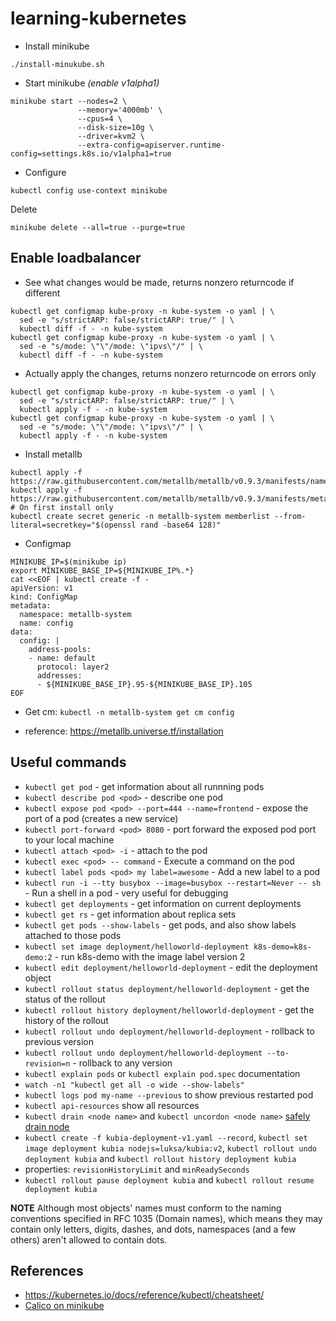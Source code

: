 # learning-kubernetes

- Install minikube
```shell
./install-minukube.sh
```

- Start minikube _(enable v1alpha1)_
```shell
minikube start --nodes=2 \
               --memory='4000mb' \
               --cpus=4 \
               --disk-size=10g \
               --driver=kvm2 \
               --extra-config=apiserver.runtime-config=settings.k8s.io/v1alpha1=true
```

- Configure
```shell
kubectl config use-context minikube
```

Delete
```shell
minikube delete --all=true --purge=true
```

## Enable loadbalancer

- See what changes would be made, returns nonzero returncode if different
```shell
kubectl get configmap kube-proxy -n kube-system -o yaml | \
  sed -e "s/strictARP: false/strictARP: true/" | \
  kubectl diff -f - -n kube-system
kubectl get configmap kube-proxy -n kube-system -o yaml | \
  sed -e "s/mode: \"\"/mode: \"ipvs\"/" | \
  kubectl diff -f - -n kube-system
```

- Actually apply the changes, returns nonzero returncode on errors only
```shell
kubectl get configmap kube-proxy -n kube-system -o yaml | \
  sed -e "s/strictARP: false/strictARP: true/" | \
  kubectl apply -f - -n kube-system
kubectl get configmap kube-proxy -n kube-system -o yaml | \
  sed -e "s/mode: \"\"/mode: \"ipvs\"/" | \
  kubectl apply -f - -n kube-system
```

- Install metallb
```shell
kubectl apply -f https://raw.githubusercontent.com/metallb/metallb/v0.9.3/manifests/namespace.yaml
kubectl apply -f https://raw.githubusercontent.com/metallb/metallb/v0.9.3/manifests/metallb.yaml
# On first install only
kubectl create secret generic -n metallb-system memberlist --from-literal=secretkey="$(openssl rand -base64 128)"
```

- Configmap
```shell
MINIKUBE_IP=$(minikube ip)
export MINIKUBE_BASE_IP=${MINIKUBE_IP%.*}
cat <<EOF | kubectl create -f -
apiVersion: v1
kind: ConfigMap
metadata:
  namespace: metallb-system
  name: config
data:
  config: |
    address-pools:
    - name: default
      protocol: layer2
      addresses:
      - ${MINIKUBE_BASE_IP}.95-${MINIKUBE_BASE_IP}.105
EOF
```

- Get cm: `kubectl -n metallb-system get cm config`

- reference: https://metallb.universe.tf/installation

## Useful commands

- `kubectl get pod` - get information about all runnning pods
- `kubectl describe pod <pod>` - describe one pod
- `kubectl expose pod <pod> --port=444 --name=frontend` - expose the port of a pod (creates a new service)
- `kubectl port-forward <pod> 8080` - port forward the exposed pod port to your local machine
- `kubectl attach <pod> -i` - attach to the pod
- `kubectl exec <pod> -- command` - Execute a command on the pod
- `kubectl label pods <pod> my label=awesome` - Add a new label to a pod
- `kubectl run -i --tty busybox --image=busybox --restart=Never -- sh` - Run a shell in a pod - very useful for debugging
- `kubectl get deployments` - get information on current deployments
- `kubectl get rs` - get information about replica sets
- `kubectl get pods --show-labels` - get pods, and also show labels attached to those pods
- `kubectl set image deployment/helloworld-deployment k8s-demo=k8s-demo:2` - run k8s-demo with the image label version 2
- `kubectl edit deployment/helloworld-deployment` - edit the deployment object
- `kubectl rollout status deployment/helloworld-deployment` - get the status of the rollout
- `kubectl rollout history deployment/helloworld-deployment` - get the history of the rollout
- `kubectl rollout undo deployment/helloworld-deployment` - rollback to previous version
- `kubectl rollout undo deployment/helloworld-deployment --to-revision=n` - rollback to any version
- `kubectl explain pods` or `kubectl explain pod.spec` documentation
- `watch -n1 "kubectl get all -o wide --show-labels"`
- `kubectl logs pod my-name --previous` to show previous restarted pod
- `kubectl api-resources` show all resources
- `kubectl drain <node name>` and `kubectl uncordon <node name>` [safely drain node](https://kubernetes.io/docs/tasks/administer-cluster/safely-drain-node/)
- `kubectl create -f kubia-deployment-v1.yaml --record`, `kubectl set image deployment kubia nodejs=luksa/kubia:v2`, `kubectl rollout undo deployment kubia` and `kubectl rollout history deployment kubia`
- properties: `revisionHistoryLimit` and `minReadySeconds`
- `kubectl rollout pause deployment kubia` and `kubectl rollout resume deployment kubia`

**NOTE** Although most objects' names must conform to the naming conventions specified in RFC 1035 (Domain names),
which means they may contain only letters, digits, dashes, and dots,
namespaces (and a few others) aren't allowed to contain dots.

## References
- https://kubernetes.io/docs/reference/kubectl/cheatsheet/
- [Calico on minikube](https://medium.com/@janhavi.virkar/creating-a-local-kubernetes-cluster-using-minikube-and-install-calico-cni-a4541b3009c5)
